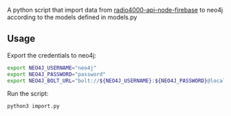 A python script that import data from [radio4000-api-node-firebase](https://github.com/internet4000/radio4000-api-node-firebase) to neo4j according to the models defined in models.py

## Usage

Export the credentials to neo4j:

``` sh
export NEO4J_USERNAME="neo4j"
export NEO4J_PASSWORD="password"
export NEO4J_BOLT_URL="bolt://${NEO4J_USERNAME}:${NEO4J_PASSWORD}@localhost:7687"
```

Run the script:

``` sh
python3 import.py
```
